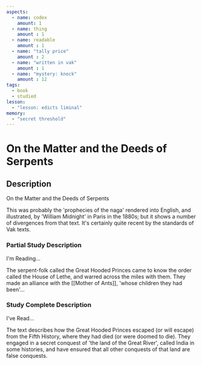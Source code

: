 ```yaml
---
aspects: 
  - name: codex
    amount: 1
  - name: thing
    amount : 1
  - name: readable
    amount : 1
  - name: "tally price"
    amount : 2
  - name: "written in vak"
    amount : 1
  - name: "mystery: knock"
    amount : 12
tags:
  - book
  - studied
lesson:
  - "lesson: edicts liminal"
memory:
  - "secret threshold"
---
```


# On the Matter and the Deeds of Serpents

## Description
On the Matter and the Deeds of Serpents

This was probably the 'prophecies of the naga' rendered into English, and illustrated, by 'William Midnight' in Paris in the 1880s; but it shows a number of divergences from that text. It's certainly quite recent by the standards of Vak texts.
### Partial Study Description
I'm Reading...

The serpent-folk called the Great Hooded Princes came to know the order called the House of Lethe, and warred across the miles with them. They made an alliance with the [[Mother of Ants]], 'whose children they had been'...
### Study Complete Description
I've Read...

The text describes how the Great Hooded Princes escaped (or will escape) from the Fifth History, where they had died (or were doomed to die). They engaged in a secret conquest of 'the land of the Great River', called India in some histories, and have ensured that all other conquests of that land are false conquests.